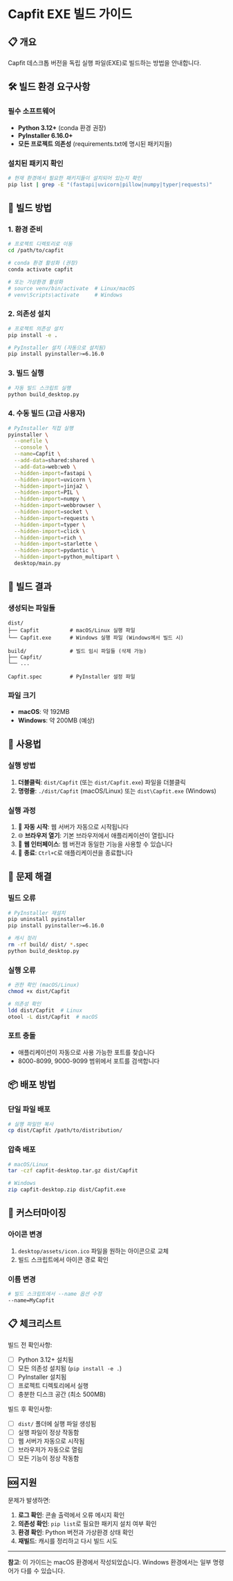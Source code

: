 # Capfit EXE 빌드 가이드

## 📋 개요

Capfit 데스크톱 버전을 독립 실행 파일(EXE)로 빌드하는 방법을 안내합니다.

## 🛠️ 빌드 환경 요구사항

### 필수 소프트웨어
- **Python 3.12+** (conda 환경 권장)
- **PyInstaller 6.16.0+**
- **모든 프로젝트 의존성** (requirements.txt에 명시된 패키지들)

### 설치된 패키지 확인
```bash
# 현재 환경에서 필요한 패키지들이 설치되어 있는지 확인
pip list | grep -E "(fastapi|uvicorn|pillow|numpy|typer|requests)"
```

## 🚀 빌드 방법

### 1. 환경 준비
```bash
# 프로젝트 디렉토리로 이동
cd /path/to/capfit

# conda 환경 활성화 (권장)
conda activate capfit

# 또는 가상환경 활성화
# source venv/bin/activate  # Linux/macOS
# venv\Scripts\activate     # Windows
```

### 2. 의존성 설치
```bash
# 프로젝트 의존성 설치
pip install -e .

# PyInstaller 설치 (자동으로 설치됨)
pip install pyinstaller>=6.16.0
```

### 3. 빌드 실행
```bash
# 자동 빌드 스크립트 실행
python build_desktop.py
```

### 4. 수동 빌드 (고급 사용자)
```bash
# PyInstaller 직접 실행
pyinstaller \
  --onefile \
  --console \
  --name=Capfit \
  --add-data=shared:shared \
  --add-data=web:web \
  --hidden-import=fastapi \
  --hidden-import=uvicorn \
  --hidden-import=jinja2 \
  --hidden-import=PIL \
  --hidden-import=numpy \
  --hidden-import=webbrowser \
  --hidden-import=socket \
  --hidden-import=requests \
  --hidden-import=typer \
  --hidden-import=click \
  --hidden-import=rich \
  --hidden-import=starlette \
  --hidden-import=pydantic \
  --hidden-import=python_multipart \
  desktop/main.py
```

## 📁 빌드 결과

### 생성되는 파일들
```
dist/
├── Capfit          # macOS/Linux 실행 파일
└── Capfit.exe      # Windows 실행 파일 (Windows에서 빌드 시)

build/              # 빌드 임시 파일들 (삭제 가능)
├── Capfit/
└── ...

Capfit.spec         # PyInstaller 설정 파일
```

### 파일 크기
- **macOS**: 약 192MB
- **Windows**: 약 200MB (예상)

## 🎯 사용법

### 실행 방법
1. **더블클릭**: `dist/Capfit` (또는 `dist/Capfit.exe`) 파일을 더블클릭
2. **명령줄**: `./dist/Capfit` (macOS/Linux) 또는 `dist\Capfit.exe` (Windows)

### 실행 과정
1. 🚀 **자동 시작**: 웹 서버가 자동으로 시작됩니다
2. 🌐 **브라우저 열기**: 기본 브라우저에서 애플리케이션이 열립니다
3. 📱 **웹 인터페이스**: 웹 버전과 동일한 기능을 사용할 수 있습니다
4. 🛑 **종료**: `Ctrl+C`로 애플리케이션을 종료합니다

## 🔧 문제 해결

### 빌드 오류
```bash
# PyInstaller 재설치
pip uninstall pyinstaller
pip install pyinstaller>=6.16.0

# 캐시 정리
rm -rf build/ dist/ *.spec
python build_desktop.py
```

### 실행 오류
```bash
# 권한 확인 (macOS/Linux)
chmod +x dist/Capfit

# 의존성 확인
ldd dist/Capfit  # Linux
otool -L dist/Capfit  # macOS
```

### 포트 충돌
- 애플리케이션이 자동으로 사용 가능한 포트를 찾습니다
- 8000-8099, 9000-9099 범위에서 포트를 검색합니다

## 📦 배포 방법

### 단일 파일 배포
```bash
# 실행 파일만 복사
cp dist/Capfit /path/to/distribution/
```

### 압축 배포
```bash
# macOS/Linux
tar -czf capfit-desktop.tar.gz dist/Capfit

# Windows
zip capfit-desktop.zip dist/Capfit.exe
```

## 🎨 커스터마이징

### 아이콘 변경
1. `desktop/assets/icon.ico` 파일을 원하는 아이콘으로 교체
2. 빌드 스크립트에서 아이콘 경로 확인

### 이름 변경
```bash
# 빌드 스크립트에서 --name 옵션 수정
--name=MyCapfit
```

## 📋 체크리스트

빌드 전 확인사항:
- [ ] Python 3.12+ 설치됨
- [ ] 모든 의존성 설치됨 (`pip install -e .`)
- [ ] PyInstaller 설치됨
- [ ] 프로젝트 디렉토리에서 실행
- [ ] 충분한 디스크 공간 (최소 500MB)

빌드 후 확인사항:
- [ ] `dist/` 폴더에 실행 파일 생성됨
- [ ] 실행 파일이 정상 작동함
- [ ] 웹 서버가 자동으로 시작됨
- [ ] 브라우저가 자동으로 열림
- [ ] 모든 기능이 정상 작동함

## 🆘 지원

문제가 발생하면:
1. **로그 확인**: 콘솔 출력에서 오류 메시지 확인
2. **의존성 확인**: `pip list`로 필요한 패키지 설치 여부 확인
3. **환경 확인**: Python 버전과 가상환경 상태 확인
4. **재빌드**: 캐시를 정리하고 다시 빌드 시도

---

**참고**: 이 가이드는 macOS 환경에서 작성되었습니다. Windows 환경에서는 일부 명령어가 다를 수 있습니다.
